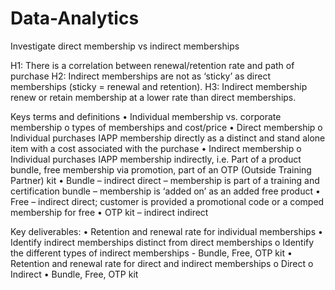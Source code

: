 # Data-Analytics

Investigate direct membership vs indirect memberships

H1: There is a correlation between renewal/retention rate and path of purchase
H2: Indirect memberships are not as ‘sticky’ as direct memberships (sticky = renewal and retention). 
H3: Indirect membership renew or retain membership at a lower rate than direct memberships.

Keys terms and definitions
•	Individual membership vs. corporate membership
  o	types of memberships and cost/price
•	Direct membership
  o	Individual purchases IAPP membership directly as a distinct and stand alone item with a cost associated with the purchase
•	Indirect membership
  o	Individual purchases IAPP membership indirectly, i.e. Part of a product bundle, free membership via promotion, part of an OTP (Outside Training Partner) kit
•	Bundle – indirect direct – membership is part of a training and certification bundle – membership is ‘added on’ as an added free product
•	Free – indirect direct; customer is provided a promotional code or a comped membership for free
•	OTP kit – indirect indirect

Key deliverables:
•	Retention and renewal rate for individual memberships 
•	Identify indirect memberships distinct from direct memberships
  o	Identify the different types of indirect memberships
    -	Bundle, Free, OTP kit
•	Retention and renewal rate for direct and indirect memberships
  o	Direct
  o	Indirect
• Bundle, Free, OTP kit
